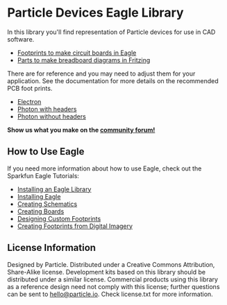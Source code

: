 Particle Devices Eagle Library
====================================

In this library you'll find representation of Particle devices for use
in CAD software.

- [Footprints to make circuit boards in Eagle](https://github.com/spark/hardware-libraries/tree/master/Eagle)
- [Parts to make breadboard diagrams in Fritzing](https://github.com/spark/hardware-libraries/tree/master/Fritzing)

There are for reference and you may need to adjust them for your application. See the documentation for more details on the recommended PCB foot prints.

* [Electron](https://docs.particle.io/datasheets/electron-datasheet/#recommended-pcb-land-pattern)
* [Photon with headers](https://docs.particle.io/datasheets/photon-datasheet/#recommended-pcb-land-pattern-photon-with-headers-)
* [Photon without headers](https://docs.particle.io/datasheets/photon-datasheet/#recommended-pcb-land-pattern-photon-without-headers-)

**Show us what you make on the [community forum!](https://community.particle.io)**

How to Use Eagle
----------------

If you need more information about how to use Eagle, check out the Sparkfun Eagle Tutorials: 

* [Installing an Eagle Library](https://learn.sparkfun.com/tutorials/how-to-install-and-setup-eagle#using-the-sparkfun-libraries)
* [Installing Eagle](https://learn.sparkfun.com/tutorials/how-to-install-and-setup-eagle)
* [Creating Schematics](https://learn.sparkfun.com/tutorials/using-eagle-schematic)
* [Creating Boards](https://learn.sparkfun.com/tutorials/using-eagle-board-layout)
* [Designing Custom Footprints](https://learn.sparkfun.com/tutorials/designing-pcbs-smd-footprints)
* [Creating Footprints from Digital Imagery](https://learn.sparkfun.com/tutorials/making-custom-footprints-in-eagle)

License Information
-------------------

Designed by Particle. Distributed under a Creative Commons Attribution, Share-Alike license. Development kits based on this library should be distributed under a similar license. Commercial products using this library as a reference design need not comply with this license; further questions can be sent to hello@particle.io. Check license.txt for more information.
